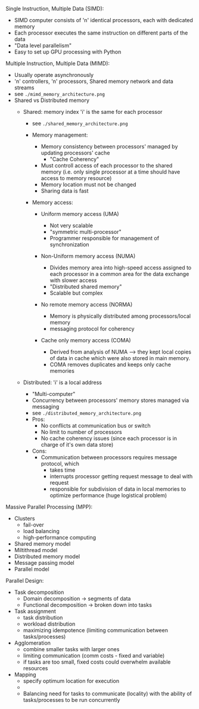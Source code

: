 Single Instruction, Multiple Data (SIMD):
* SIMD computer consists of 'n' identical processors, each with dedicated memory
* Each processor executes the same instruction on different parts of the data
* "Data level parallelism"
* Easy to set up GPU processing with Python

Multiple Instruction, Multiple Data (MIMD):
* Usually operate asynchronously
* 'n' controllers, 'n' processors, Shared memory network and data streams
* see `./mimd_memory_architecture.png`
* Shared vs Distributed memory
    * Shared: memory index 'i' is the same for each processor
        * see `./shared_memory_architecture.png`
        * Memory management:
            * Memory consistency between processors' managed by updating processors' cache
                * "Cache Coherency"
            * Must controll access of each processor to the shared memory (i.e. only single processor at a time should have access to memory resource)
            * Memory location must not be changed
            * Sharing data is fast

        * Memory access:

            * Uniform memory access (UMA)
                * Not very scalable
                * "symmetric multi-processor"
                * Programmer responsible for management of synchronization

            * Non-Uniform memory access (NUMA)
                * Divides memory area into high-speed access assigned to each processor in a common area for the data exchange with slower access
                * "Distributed shared memory"
                * Scalable but complex

            * No remote memory access (NORMA)
                * Memory is physically distributed among processors/local memory
                * messaging protocol for coherency

            * Cache only memory access (COMA)
                * Derived from analysis of NUMA --> they kept local copies of data in cache which were also stored in main memory.
                * COMA removes duplicates and keeps only cache memories

    * Distributed: 'i' is a local address
        * "Multi-computer"
        * Concurrency between processors' memory stores managed via messaging
        * see `./distributed_memory_architecture.png`
        * Pros:
            * No conflicts at communication bus or switch
            * No limit to number of processors
            * No cache coherency issues (since each processor is in charge of it's own data store)
        * Cons:
            * Communication between processors requires message protocol, which
                * takes time
                * interrupts processor getting request message to deal with request
                * responsible for subdivision of data in local memories to optimize performance (huge logistical problem)

Massive Parallel Processing (MPP):
* Clusters
    * fail-over
    * load balancing
    * high-performance computing
* Shared memory model
* Miltithread model
* Distributed memory model
* Message passing model
* Parallel model

>>>>>>>>>>>>>>>>>>>>>>>>>>>>>>>>>>>>>>>>>

Parallel Design:
* Task decomposition
    * Domain decomposition -> segments of data
    * Functional decomposition -> broken down into tasks
* Task assignment
    * task distribution
    * workload distribution
    * maximizing idempotence (limiting communication between tasks/processes)
* Agglomeration
    * combine smaller tasks with larger ones
    * limiting communication (comm costs - fixed and variable)
    * if tasks are too small, fixed costs could overwhelm available resources
* Mapping
    * specify optimum location for execution
    * <minimize execution time>
    * Balancing need for tasks to communicate (locality) with the ability of tasks/processes to be run concurrently
